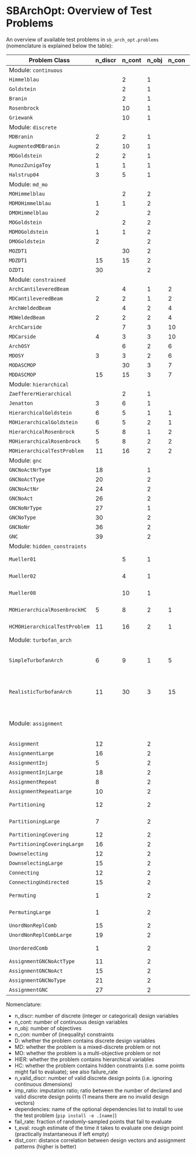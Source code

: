 # SBArchOpt: Overview of Test Problems

An overview of available test problems in `sb_arch_opt.problems` (nomenclature is explained below the table):

| Problem Class                 | n_discr | n_cont | n_obj | n_con | D   | MD  | MO  | HIER | HC  | n_valid_discr | imp_ratio | dependencies | Notes                            |
|-------------------------------|---------|--------|-------|-------|-----|-----|-----|------|-----|---------------|-----------|--------------|----------------------------------|
| Module: `continuous`          |
| `Himmelblau`                  |         | 2      | 1     |       |     |     |     |      |     |               |           |              |                                  |
| `Goldstein`                   |         | 2      | 1     |       |     |     |     |      |     |               |           |              |                                  |
| `Branin`                      |         | 2      | 1     |       |     |     |     |      |     |               |           |              |                                  |
| `Rosenbrock`                  |         | 10     | 1     |       |     |     |     |      |     |               |           |              |                                  |
| `Griewank`                    |         | 10     | 1     |       |     |     |     |      |     |               |           |              |                                  |
| Module: `discrete`            |
| `MDBranin`                    | 2       | 2      | 1     |       |     | Y   |     |      |     | 4             |           |              |                                  |
| `AugmentedMDBranin`           | 2       | 10     | 1     |       |     | Y   |     |      |     | 4             |           |              |                                  |
| `MDGoldstein`                 | 2       | 2      | 1     |       |     | Y   |     |      |     | 9             |           |              |                                  |
| `MunozZunigaToy`              | 1       | 1      | 1     |       |     | Y   |     |      |     | 10            |           |              |                                  |
| `Halstrup04`                  | 3       | 5      | 1     |       |     | Y   |     |      |     | 12            |           |              |                                  |
| Module: `md_mo`               |
| `MOHimmelblau`                |         | 2      | 2     |       |     |     | Y   |      |     |               |           |              |                                  |
| `MDMOHimmelblau`              | 1       | 1      | 2     |       |     | Y   | Y   |      |     | 10            |           |              |                                  |
| `DMOHimmelblau`               | 2       |        | 2     |       | Y   |     | Y   |      |     | 100           |           |              |                                  |
| `MOGoldstein`                 |         | 2      | 2     |       |     |     | Y   |      |     |               |           |              |                                  |
| `MDMOGoldstein`               | 1       | 1      | 2     |       |     | Y   | Y   |      |     | 10            |           |              |                                  |
| `DMOGoldstein`                | 2       |        | 2     |       | Y   |     | Y   |      |     | 100           |           |              |                                  |
| `MOZDT1`                      |         | 30     | 2     |       |     |     | Y   |      |     |               |           |              |                                  |
| `MDZDT1`                      | 15      | 15     | 2     |       |     | Y   | Y   |      |     | ~30.5e9       |           |              |                                  |
| `DZDT1`                       | 30      |        | 2     |       | Y   |     | Y   |      |     | ~931e18       |           |              |                                  |
| Module: `constrained`         |
| `ArchCantileveredBeam`        |         | 4      | 1     | 2     |     |     |     |      |     |               |           |              |                                  |
| `MDCantileveredBeam`          | 2       | 2      | 1     | 2     |     | Y   |     |      |     | 100           |           |              |                                  |
| `ArchWeldedBeam`              |         | 4      | 2     | 4     |     |     | Y   |      |     |               |           |              |                                  |
| `MDWeldedBeam`                | 2       | 2      | 2     | 4     |     | Y   | Y   |      |     | 100           |           |              |                                  |
| `ArchCarside`                 |         | 7      | 3     | 10    |     |     | Y   |      |     |               |           |              |                                  |
| `MDCarside`                   | 4       | 3      | 3     | 10    |     | Y   | Y   |      |     | 100000        |           |              |                                  |
| `ArchOSY`                     |         | 6      | 2     | 6     |     |     | Y   |      |     |               |           |              |                                  |
| `MDOSY`                       | 3       | 3      | 2     | 6     |     | Y   | Y   |      |     | 1000          |           |              |                                  |
| `MODASCMOP`                   |         | 30     | 3     | 7     |     |     | Y   |      |     |               |           |              |                                  |
| `MDDASCMOP`                   | 15      | 15     | 3     | 7     |     | Y   | Y   |      |     | ~14.3e6       |           |              |                                  |
| Module: `hierarchical`        |
| `ZaeffererHierarchical`       |         | 2      | 1     |       |     |     |     | Y    |     |               |           |              |                                  |
| `Jenatton`                    | 3       | 6      | 1     |       |     | Y   |     | Y    |     | 4             | 2         |              |                                  |
| `HierarchicalGoldstein`       | 6       | 5      | 1     | 1     |     | Y   |     | Y    |     | 288           | 2.25      |              |                                  |
| `MOHierarchicalGoldstein`     | 6       | 5      | 2     | 1     |     | Y   | Y   | Y    |     | 288           | 2.25      |              |                                  |
| `HierarchicalRosenbrock`      | 5       | 8      | 1     | 2     |     | Y   |     | Y    |     | 32            | 1.5       |              |                                  |
| `MOHierarchicalRosenbrock`    | 5       | 8      | 2     | 2     |     | Y   | Y   | Y    |     | 32            | 1.5       |              |                                  |
| `MOHierarchicalTestProblem`   | 11      | 16     | 2     | 2     |     | Y   | Y   | Y    |     | 64            | 72        |              |                                  |
| Module: `gnc`                 |
| `GNCNoActNrType`              | 18      |        | 1     |       | Y   |     |     | Y    |     | 265           | 989       |              |                                  |
| `GNCNoActType`                | 20      |        | 2     |       | Y   |     | Y   | Y    |     | 327           | 7.2e3     |              |                                  |
| `GNCNoActNr`                  | 24      |        | 2     |       | Y   |     | Y   | Y    |     | 26500         | 7.2e3     |              |                                  |
| `GNCNoAct`                    | 26      |        | 2     |       | Y   |     | Y   | Y    |     | 29857         | 57.6e3    |              |                                  |
| `GNCNoNrType`                 | 27      |        | 1     |       | Y   |     |     | Y    |     | 70225         | 1911      |              |                                  |
| `GNCNoType`                   | 30      |        | 2     |       | Y   |     | Y   | Y    |     | 85779         | 42.2e3    |              |                                  |
| `GNCNoNr`                     | 36      |        | 2     |       | Y   |     | Y   | Y    |     | 70225000      | 37.6e3    |              |                                  |
| `GNC`                         | 39      |        | 2     |       | Y   |     | Y   | Y    |     | 79091323      | 901e3     |              |                                  |
| Module: `hidden_constraints`  |
| `Mueller01`                   |         | 5      | 1     |       |     |     |     |      | Y   |               |           |              | fail_rate: 67%                   |
| `Mueller02`                   |         | 4      | 1     |       |     |     |     |      | Y   |               |           |              | fail_rate: 40%                   |
| `Mueller08`                   |         | 10     | 1     |       |     |     |     |      | Y   |               |           |              | fail_rate: 73%                   |
| `MOHierarchicalRosenbrockHC`  | 5       | 8      | 2     | 1     |     | Y   | Y   | Y    | Y   | 32            | 1.5       |              | fail_rate: 60%                   |
| `HCMOHierarchicalTestProblem` | 11      | 16     | 2     | 1     |     | Y   | Y   | Y    | Y   | 64            | 72        |              | fail_rate: 60%                   |
| Module: `turbofan_arch`       |         |        |       |       |     |     |     |      |     |               |           | `ota`        |                                  |
| `SimpleTurbofanArch`          | 6       | 9      | 1     | 5     |     | Y   |     | Y    | Y   | 70            | 3.1       | `ota`        | t_eval: 1-5 min; fail_rate: 51%  |
| `RealisticTurbofanArch`       | 11      | 30     | 3     | 15    |     | Y   | Y   | Y    | Y   | 1163          | 1114      | `ota`        | t_eval: 1-5 min; fail_rate: 67%  |
| Module: `assignment`          |         |        |       |       |     |     |     |      |     |               |           | `assignment` | dist_corr: 100% if not specified |
| `Assignment`                  | 12      |        | 2     |       | Y   |     | Y   |      |     | 4096          |           | `assignment` |                                  |
| `AssignmentLarge`             | 16      |        | 2     |       | Y   |     | Y   |      |     | 65536         |           | `assignment` |                                  |
| `AssignmentInj`               | 5       |        | 2     |       | Y   |     | Y   |      |     | 7776          |           | `assignment` |                                  |
| `AssignmentInjLarge`          | 18      |        | 2     |       | Y   |     | Y   |      |     | 117649        |           | `assignment` |                                  |
| `AssignmentRepeat`            | 8       |        | 2     |       | Y   |     | Y   |      |     | 6561          |           | `assignment` |                                  |
| `AssignmentRepeatLarge`       | 10      |        | 2     |       | Y   |     | Y   |      |     | 59049         |           | `assignment` |                                  |
| `Partitioning`                | 12      |        | 2     |       | Y   |     | Y   |      |     | 4096          |           | `assignment` | dist_corr: 82%                   |
| `PartitioningLarge`           | 7       |        | 2     |       | Y   |     | Y   |      |     | 78125         |           | `assignment` | dist_corr: 67%                   |
| `PartitioningCovering`        | 12      |        | 2     |       | Y   |     | Y   | Y    |     | 2401          | 1.71      | `assignment` |                                  |
| `PartitioningCoveringLarge`   | 16      |        | 2     |       | Y   |     | Y   | Y    |     | 50625         | 1.29      | `assignment` |                                  |
| `Downselecting`               | 12      |        | 2     |       | Y   |     | Y   |      |     | 4096          |           | `assignment` |                                  |
| `DownselectingLarge`          | 15      |        | 2     |       | Y   |     | Y   |      |     | 32768         |           | `assignment` |                                  |
| `Connecting`                  | 12      |        | 2     |       | Y   |     | Y   |      |     | 4096          |           | `assignment` |                                  |
| `ConnectingUndirected`        | 15      |        | 2     |       | Y   |     | Y   |      |     | 32768         |           | `assignment` |                                  |
| `Permuting`                   | 1       |        | 2     |       | Y   |     | Y   |      |     | 5040          |           | `assignment` | dist_corr: 22%                   |
| `PermutingLarge`              | 1       |        | 2     |       | Y   |     | Y   |      |     | 40320         |           | `assignment` | dist_corr: 18%                   |
| `UnordNonReplComb`            | 15      |        | 2     |       | Y   |     | Y   | Y    |     | 6435          | 5.09      | `assignment` |                                  |
| `UnordNonReplCombLarge`       | 19      |        | 2     |       | Y   |     | Y   | Y    |     | 92378         | 5.68      | `assignment` |                                  |
| `UnorderedComb`               | 1       |        | 2     |       | Y   |     | Y   |      |     | 2002          |           | `assignment` | dist_corr: 31%                   |
| `AssignmentGNCNoActType`      | 11      |        | 2     |       | Y   |     | Y   | Y    |     | 327           | 14.1      | `assignment` |                                  |
| `AssignmentGNCNoAct`          | 15      |        | 2     |       | Y   |     | Y   | Y    |     | 29857         | 39.5      | `assignment` |                                  |
| `AssignmentGNCNoType`         | 21      |        | 2     |       | Y   |     | Y   | Y    |     | 85779         | 82.5      | `assignment` |                                  |
| `AssignmentGNC`               | 27      |        | 2     |       | Y   |     | Y   | Y    |     | 79091323      | 367       | `assignment` |                                  |

Nomenclature:
- n_discr: number of discrete (integer or categorical) design variables
- n_cont: number of continuous design variables
- n_obj: number of objectives
- n_con: number of (inequality) constraints
- D: whether the problem contains discrete design variables
- MD: whether the problem is a mixed-discrete problem or not
- MO: whether the problem is a multi-objective problem or not
- HIER: whether the problem contains hierarchical variables
- HC: whether the problem contains hidden constraints (i.e. some points might fail to evaluate); see also failure_rate
- n_valid_discr: number of valid discrete design points (i.e. ignoring continuous dimensions)
- imp_ratio: imputation ratio; ratio between the number of declared and valid discrete design points (1 means there are
  no invalid design vectors)
- dependencies: name of the optional dependencies list to install to use the test problem (`pip install -e .[name]`)
- fail_rate: fraction of randomly-sampled points that fail to evaluate
- t_eval: rough estimate of the time it takes to evaluate one design point (practically instantaneous if left empty)
- dist_corr: distance correlation between design vectors and assignment patterns (higher is better)

